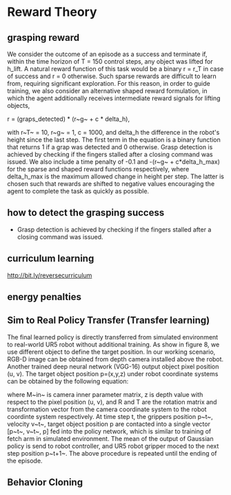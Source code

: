 # Reward Theory

## grasping reward

We consider the outcome of an episode as a success and terminate if, within the time horizon of T = 150 control steps, any object was lifted for h_lift. A natural reward function of this task would be a binary r = r_T in case of success and r = 0 otherwise. Such sparse rewards are difficult to learn from, requiring significant exploration. For this reason, in order to guide training, we also consider an alternative shaped reward formulation, in which the agent additionally receives intermediate reward signals for lifting objects,

r = (graps_detected) * (r~g~ + c * delta_h),

with r~T~ = 10, r~g~ = 1, c = 1000, and delta_h the difference in the robot's height since the last step. The first term in the equation is a binary function that returns 1 if a grap was detected and 0 otherwise. Grasp detection is achieved by checking if the fingers stalled after a closing command was issued. We also include a time penalty of -0.1 and -(r~g~ + c*delta_h_max) for the sparse and shaped reward functions respectively, where delta_h_max is the maximum allowed change in height per step. The latter is chosen such that rewards are shifted to negative values encouraging the agent to complete the task as quickly as possible.

## how to detect the grasping success

- Grasp detection is achieved by checking if the fingers stalled after a closing command was issued.



## curriculum learning
http://bit.ly/reversecurriculum

## energy penalties


## Sim to Real Policy Transfer (Transfer learning)

The final learned policy is directly transferred from simulated environment to real-world UR5 robot without additional training. As show in figure 8, we use different object to define the target position. In our working scenario, RGB-D image can be obtained from depth camera installed above the robot. Another trained deep neural network (VGG-16) output object pixel position (u, v). The target object position p=(x,y,z) under robot coordinate systems can be obtained by the following equation:

where M~in~ is camera inner parameter matrix, z is depth value with respect to the pixel position (u, v), and R and T are the rotation matrix and transformation vector from the camera coordinate system to the robot coordinte system respectively. At time step t, the grippers position p~t~, velocity v~t~, target object position p are contacted into a single vector [p~t~, v~t~, p] fed into the policy network, which is similar to training of fetch arm in simulated environment. The mean of the output of Gaussian policy is send to robot controller, and UR5 robot gripper moced to the next step position p~t+1~. The above procedure is repeated until the ending of the episode.

## Behavior Cloning






